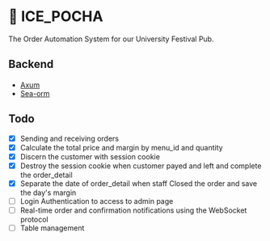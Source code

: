 # 🧊 ICE_POCHA

The Order Automation System for our University Festival Pub.

## Backend
#### 
- [Axum](https://github.com/tokio-rs/axum)
- [Sea-orm](https://github.com/SeaQL/sea-orm)

## Todo
- [x] Sending and receiving orders
- [x] Calculate the total price and margin by menu_id and quantity
- [x] Discern the customer with session cookie
- [x] Destroy the session cookie when customer payed and left and complete the order_detail
- [x] Separate the date of order_detail when staff Closed the order and save the day's margin
- [ ] Login Authentication to access to admin page
- [ ] Real-time order and confirmation notifications using the WebSocket protocol
- [ ] Table management